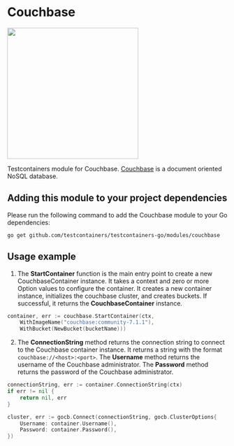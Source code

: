 # Couchbase

<img src="https://cdn.worldvectorlogo.com/logos/couchbase.svg" width="300" />

Testcontainers module for Couchbase. [Couchbase](https://www.couchbase.com/) is a document oriented NoSQL database.

## Adding this module to your project dependencies

Please run the following command to add the Couchbase module to your Go dependencies:

```
go get github.com/testcontainers/testcontainers-go/modules/couchbase
```

## Usage example

1. The **StartContainer** function is the main entry point to create a new CouchbaseContainer instance. 
It takes a context and zero or more Option values to configure the container. 
It creates a new container instance, initializes the couchbase cluster, and creates buckets. 
If successful, it returns the **CouchbaseContainer** instance.
```go
container, err := couchbase.StartContainer(ctx, 
	WithImageName("couchbase:community-7.1.1"), 
	WithBucket(NewBucket(bucketName)))
```
2. The **ConnectionString** method returns the connection string to connect to the Couchbase container instance. 
It returns a string with the format `couchbase://<host>:<port>`.
The **Username** method returns the username of the Couchbase administrator. 
The **Password** method returns the password of the Couchbase administrator.
```go
connectionString, err := container.ConnectionString(ctx)
if err != nil {
	return nil, err
}

cluster, err := gocb.Connect(connectionString, gocb.ClusterOptions{
	Username: container.Username(),
	Password: container.Password(),
})
```